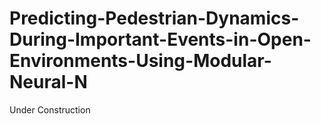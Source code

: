 # Predicting-Pedestrian-Dynamics-During-Important-Events-in-Open-Environments-Using-Modular-Neural-N

Under Construction
